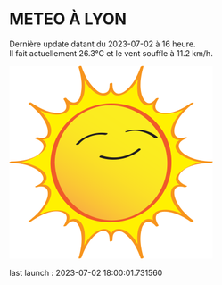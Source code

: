# METEO À LYON

Dernière update datant du 2023-07-02 à 16 heure.  
Il fait actuellement 26.3°C et le vent souffle à 11.2 km/h.      

![](./.github/sun.png)

last launch : 2023-07-02 18:00:01.731560
